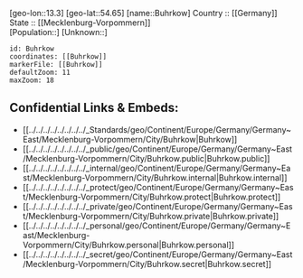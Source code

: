 ﻿---
location: [54.65,13.3] 
mapzoom: [7,12] 
mapmarker: city 
type: City
tags:
- geo/City


SpocWebEntityId: 29405
isDeleted: false
confidential: public

---
[geo-lon::13.3] 
[geo-lat::54.65] 
[name::Buhrkow] 
Country :: [[Germany]]  
State :: [[Mecklenburg-Vorpommern]]  
[Population::] 
[Unknown::] 


```leaflet
id: Buhrkow
coordinates: [[Buhrkow]] 
markerFile: [[Buhrkow]] 
defaultZoom: 11 
maxZoom: 18
```


## Confidential Links & Embeds: 
- [[../../../../../../../../_Standards/geo/Continent/Europe/Germany/Germany~East/Mecklenburg-Vorpommern/City/Buhrkow|Buhrkow]] 
- [[../../../../../../../../_public/geo/Continent/Europe/Germany/Germany~East/Mecklenburg-Vorpommern/City/Buhrkow.public|Buhrkow.public]] 
- [[../../../../../../../../_internal/geo/Continent/Europe/Germany/Germany~East/Mecklenburg-Vorpommern/City/Buhrkow.internal|Buhrkow.internal]] 
- [[../../../../../../../../_protect/geo/Continent/Europe/Germany/Germany~East/Mecklenburg-Vorpommern/City/Buhrkow.protect|Buhrkow.protect]] 
- [[../../../../../../../../_private/geo/Continent/Europe/Germany/Germany~East/Mecklenburg-Vorpommern/City/Buhrkow.private|Buhrkow.private]] 
- [[../../../../../../../../_personal/geo/Continent/Europe/Germany/Germany~East/Mecklenburg-Vorpommern/City/Buhrkow.personal|Buhrkow.personal]] 
- [[../../../../../../../../_secret/geo/Continent/Europe/Germany/Germany~East/Mecklenburg-Vorpommern/City/Buhrkow.secret|Buhrkow.secret]] 
